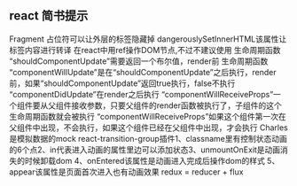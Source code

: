 ## react  简书提示
Fragment 占位符可以让外层的标签隐藏掉
dangerouslySetInnerHTML该属性让标签内容进行转译
在react中用ref操作DOM节点,不过不建议使用
生命周期函数 “shouldComponentUpdate”需要返回一个布尔值，render前
生命周期函数 “componentWillUpdate”是在“shouldComponentUpdate”之后执行，render前，如果“shouldComponentUpdate”返回true执行，false不执行
“componentDidUpdate”在render之后执行
“componentWillReceiveProps”一个组件要从父组件接收参数，只要父组件的render函数被执行了，子组件的这个生命周期函数就会被执行
“componentWillReceiveProps”如果这个组件第一次在父组件中出现，不会执行，如果这个组件已经在父组件中出现，才会执行
Charles是模拟数据的mock
react-transition-group插件1、classname里有控制状态动画的6个点2、in代表进入动画的属性里边可以添加状态3、unmountOnExit是动画消失的时候卸载dom 4、onEntered该属性是动画进入完成后操作dom的样式 5、appear该属性是页面首次进入也有动画效果
redux = reducer + flux